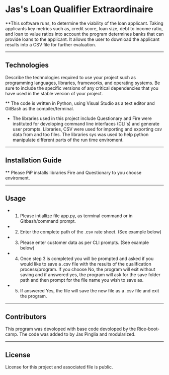 # Jas's Loan Qualifier Extraordinaire

**This software runs, to determine the viability of the loan applicant. Taking applicants key metrics such as, credit score, loan size, debt to income ratio, and loan to value ratios into account the program determines banks that can provide loans to the applicant. It allows the user to download the applicant results into a CSV file for further evaluation.

---

## Technologies

Describe the technologies required to use your project such as programming languages, libraries, frameworks, and operating systems. Be sure to include the specific versions of any critical dependencies that you have used in the stable version of your project.

** The code is written in Python, using Visual Studio as a text editor and GitBash as the compiler/terminal. 
* The libraries used in this project include Questionary and Fire were instituted for devoloping command line interfaces (CLI's) and generate user prompts. Libraries, CSV were used for importing and exporting csv data from and too files. The libraries sys was used to help python manipulate different parts of the run time enviroment. 

---

## Installation Guide

** Please PiP installs libraries Fire and Questionary to you choose enviroment. 

---

## Usage

* 1) Please intiallize file app.py, as terminal command or in Gitbash/command prompt. 



* 2) Enter the complete path of the .csv rate sheet. (See example below)



* 3) Please enter customer data as per CLI prompts. (See example below)



* 4) Once step 3 is completed you will be prompted and asked if you would like to save a .csv file with the results of the qualification process/program. If you choose No, the program will exit without saving and if answered yes, the program will ask for the save folder path and then prompt for the file name you wish to save as. 



* 5) If answered Yes, the file will save the new file as a .csv file and exit the program. 




---

## Contributors

This program was devoloped with base code devoloped by the Rice-boot-camp. The code was added to by Jas Pinglia and modularized. 

---

## License

License for this project and associated file is public.
